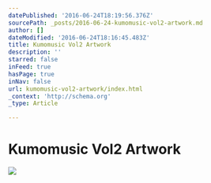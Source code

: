 ```yaml
---
datePublished: '2016-06-24T18:19:56.376Z'
sourcePath: _posts/2016-06-24-kumomusic-vol2-artwork.md
author: []
dateModified: '2016-06-24T18:16:45.483Z'
title: Kumomusic Vol2 Artwork
description: ''
starred: false
inFeed: true
hasPage: true
inNav: false
url: kumomusic-vol2-artwork/index.html
_context: 'http://schema.org'
_type: Article

---
```

# Kumomusic Vol2 Artwork
![](https://the-grid-user-content.s3-us-west-2.amazonaws.com/d8049e5a-243c-4ce3-bab7-3e87ffcb43e4.jpg)